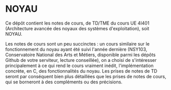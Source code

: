# NOYAU

Ce dépôt contient les notes de cours, de TD/TME du cours UE 4I401 (Architecture avancée des noyaux des systèmes d'exploitation), soit NOYAU.

Les notes de cours sont un peu succinctes : un cours similaire sur le fonctionnement du noyau ayant été suivi l'année dernière (NSY103, Conservatoire National des Arts et Métiers, disponible parmi les dépôts Github de votre serviteur, lecture conseillée), on a choisi de s'intéresser principalement à ce qui rend le cours vraiment inédit, l'implémentation concrète, en C, des fonctionnalités du noyau. Les prises de notes de TD seront par conséquent bien plus détaillées que les prises de notes de cours, qui se borneront à des compléments ou des précisions.

